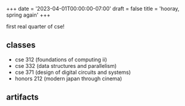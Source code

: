 +++
date = '2023-04-01T00:00:00-07:00'
draft = false
title = 'hooray, spring again'
+++

first real quarter of cse!

<!--more-->

## classes

- cse 312 (foundations of computing ii)
- cse 332 (data structures and parallelism)
- cse 371 (design of digital circuits and systems)
- honors 212 (modern japan through cinema)

## artifacts
